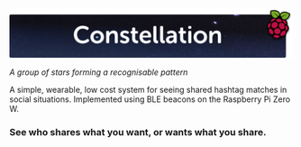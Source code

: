 ![Constellation][logo]

*A group of stars forming a recognisable pattern*

A simple, wearable, low cost system for seeing shared hashtag matches in social situations. Implemented using BLE beacons on the Raspberry Pi Zero W.

### See who shares what you want, or wants what you share.



[logo]: https://raw.githubusercontent.com/MarkGriffiths/Constellation/master/media/Logo.png
